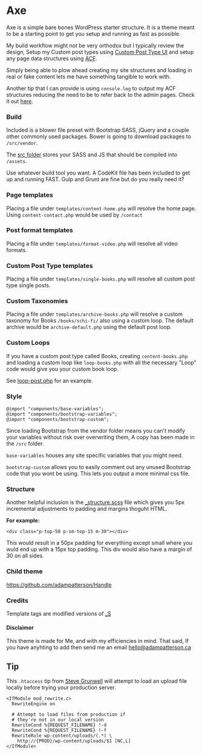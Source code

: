 Axe
==

Axe is a simple bare bones WordPress starter structure. It is a theme meant to be a starting point to get you setup and running as fast as possible.

My build workflow might not be very orthodox but I typically review the design, Setup my Custom post types using [Custom Post Type UI](https://en-ca.wordpress.org/plugins/custom-post-type-ui/) and setup any page data structures using [ACF](http://www.advancedcustomfields.com/).

Simply being able to plow ahead creating my site structures and loading in real or fake content lets me have something tangible to work with.

Another tip that I can provide is using `console.log` to output my ACF structures reducing the need to be to refer back to the admin pages. Check it out [here](https://gist.github.com/adampatterson/711a101d5d93f3226fe1).

### Build
Included is a blower file preset with Bootstrap SASS, jQuery and a couple other commonly used packages. Bower is going to download packages to `/src/vendor`. 

The [src folder](https://github.com/adampatterson/Axe/tree/master/src) stores your SASS and JS that should be compiled into `/assets`.

Use whatever build tool you want. A CodeKit file has been included to get up and running FAST. Gulp and Grunt are fine but do you really need it?

### Page templates
Placing a file under `templates/content-home.php` will resolve the home page. Using `content-contact.php` would be used by `/contact`

### Post format templates
Placing a file under `templates/format-video.php` will resolve all video formats.

### Custom Post Type templates
Placing a file under `templates/single-books.php` will resolve all custom post type single posts.

### Custom Taxonomies
Placing a file under `templates/archive-books.php` will resolve a custom taxonomy for Books `/books/schi-fi/` also using a custom loop. The default archive would be `archive-default.php` using the default post loop.

### Custom Loops
If you have a custom post type called Books, creating `content-books.php` and loading a custom loop like `loop-books.php` with all the necessary "Loop" code would give you your custom book loop.

See [loop-post.php](https://github.com/adampatterson/Axe/blob/master/templates/loop-post.php) for an example.

### Style
```
@import "components/base-variables";
@import "components/bootstrap-variables";
@import "components/bootstrap-custom";
```
Since loading Bootstrap from the vendor folder means you can't modify your variables without risk over overwriting them, A copy has been made in the `/src` folder. 

`base-variables` houses any site specific variables that you might need. 

`bootstrap-custom` allows you to easily comment out any unused Bootstrap code that you wont be using. This lets you output a more minimal css file.

### Structure

Another helpful inclusion is the [_structure.scss](https://github.com/adampatterson/Axe/blob/master/src/scss/components/_structure.scss) file which gives you 5px incremental adjustments to padding and margins thoguht HTML. 

**For example:**

```
<div class="p-top-50 p-sm-top-15 m-30"></div>
```

This would result in a 50px padding for everything except small where you wuld end up with a 15px top padding. This div would also have a margin of 30 on all sides.


### Child theme
https://github.com/adampatterson/Handle

### Credits
Template tags are modified versions of [_S](http://underscores.me/)

#### Disclaimer
 This theme is made for Me, and with my efficiencies in mind. That said, If you have anyhting to add then send me an email hello@adampatterson.ca
 
 
 ## Tip
 
This `.htaccess` tip from [Steve Grunwell](http://stevegrunwell.github.io/wordpress-git/#/13) will attempt to load an upload file locally before trying your production server.

```
<IfModule mod_rewrite.c>
  RewriteEngine on

  # Attempt to load files from production if
  # they're not in our local version
  RewriteCond %{REQUEST_FILENAME} !-d
  RewriteCond %{REQUEST_FILENAME} !-f
  RewriteRule wp-content/uploads/(.*) \
    http://{PROD}/wp-content/uploads/$1 [NC,L]
</IfModule>
```
